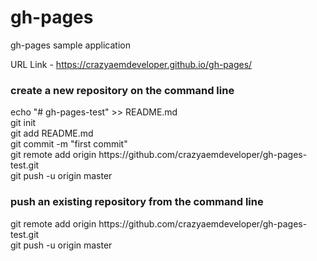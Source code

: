 # gh-pages
gh-pages sample application

URL Link    -   https://crazyaemdeveloper.github.io/gh-pages/

<h3>create a new repository on the command line</h3>

<div>echo "# gh-pages-test" >> README.md</div>
<div>git init</div>
<div>git add README.md</div>
<div>git commit -m "first commit"</div>
<div>git remote add origin https://github.com/crazyaemdeveloper/gh-pages-test.git</div>
<div>git push -u origin master</div>


<h3>push an existing repository from the command line</h3>

<div>git remote add origin https://github.com/crazyaemdeveloper/gh-pages-test.git</div>
<div>git push -u origin master</div>


